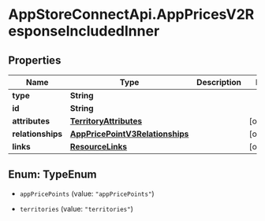 # AppStoreConnectApi.AppPricesV2ResponseIncludedInner

## Properties

Name | Type | Description | Notes
------------ | ------------- | ------------- | -------------
**type** | **String** |  | 
**id** | **String** |  | 
**attributes** | [**TerritoryAttributes**](TerritoryAttributes.md) |  | [optional] 
**relationships** | [**AppPricePointV3Relationships**](AppPricePointV3Relationships.md) |  | [optional] 
**links** | [**ResourceLinks**](ResourceLinks.md) |  | [optional] 



## Enum: TypeEnum


* `appPricePoints` (value: `"appPricePoints"`)

* `territories` (value: `"territories"`)




